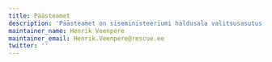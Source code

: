 ```yaml
---
title: Päästeamet
description: 'Päästeamet on siseministeeriumi haldusala valitsusasutus, mis kujundab ja hoiab Eestis turvalist elukeskkonda, ennetab ohte ning abistab inimesi õnnetuse korral kiirelt ja professionaalselt.'
maintainer_name: Henrik Veenpere
maintainer_email: Henrik.Veenpere@rescue.ee
twitter: ''
---
```

